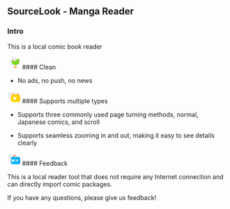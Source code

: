 ## SourceLook - Manga Reader

### Intro

This is a local comic book reader

<img src="../images/成长.svg" alt="drawing" height="30"/>
#### Clean 

* No ads, no push, no news

<img src="../images/直播.svg" alt="drawing" height="30"/>
#### Supports multiple types

* Supports three commonly used page turning methods, normal, Japanese comics, and scroll

* Supports seamless zooming in and out, making it easy to see details clearly

<img src="../images/电台.svg" alt="drawing" height="30"/>
#### Feedback

This is a local reader tool that does not require any Internet connection and can directly import comic packages.

If you have any questions, please give us feedback!


<script src="http://code.jquery.com/jquery-1.4.2.min.js"></script> <script> var x = document.getElementsByClassName("site-footer-credits"); setTimeout(() => { x[0].remove(); }, 10); </script>
